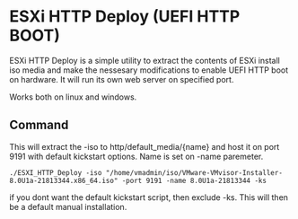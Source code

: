 # ESXi HTTP Deploy (UEFI HTTP BOOT)

ESXi HTTP Deploy is a simple utility to extract the contents of ESXi install iso media and make the nessesary modifications to enable UEFI HTTP boot on hardware. It will run its own web server on specified port. 

Works both on linux and windows.

## Command
This will extract the -iso to http/default_media/{name} and host it on port 9191 with default kickstart options. Name is set on -name paremeter.

`./ESXI_HTTP_Deploy -iso "/home/vmadmin/iso/VMware-VMvisor-Installer-8.0U1a-21813344.x86_64.iso" -port 9191 -name 8.0U1a-21813344 -ks`

if you dont want the default kickstart script, then exclude -ks. This will then be a default manual installation.
